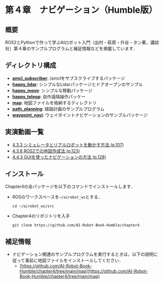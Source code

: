 # 第４章　ナビゲーション（Humble版）
## 概要
ROS2とPythonで作って学ぶAIロボット入門（出村・萩原・升谷・タン著，講談社）第４章のサンプルプログラムと補足情報などを掲載しています．

## ディレクトリ構成
- **[amcl_subscriber](amcl_subscriber)**: /amclをサブスクライブするパッケージ
- **[happy_lidar](happy_lidar)**: シンプルなLidarパッケージとドアオープンのサンプル
- **[happy_move](happy_move)**: シンプルな移動パッケージ
- **[happy_teleop](happy_teleop)**: 自作遠隔操作パッケー
- **[map](map)**: 地図ファイルを格納するディレクトリ
- **[path_planning](path_planning)**: 経路計画のサンプルプログラム
- **[waypoint_navi](waypoint_navi)**: ウェイポイントナビゲーションのサンプルパッケージ

## 実演動画一覧  
- [4.3.3 シミュレータとリアルロボットを動かす方法 (p.107)](https://youtu.be/S1x2B_M9cL4)  
- [4.3.8 ROS2での地図作成法 (p.123)](https://youtu.be/CZq_mUtbVig)  
- [4.4.3 GUIを使ったナビゲーションの方法 (p.128)](https://youtu.be/nspkA-LBdHU)  

## インストール
Chapter4の全パッケージを以下のコマンドでインストールします．
- ROSのワークスペースを`~/airobot_ws`とする．
  ```
  cd ~/airobot_ws/src
  ```

- Chapter4のリポジトリを入手
  ```
  git clone https://github.com/AI-Robot-Book-Humble/chapter4
  ```

## 補足情報
- ナビゲーション関連のサンプルプログラムを実行するときは，以下の説明に従って事前に地図ファイルをインストールしてください．  
  - [https://github.com/AI-Robot-Book-Humble/chapter4/tree/main/map](https://github.com/AI-Robot-Book-Humble/chapter4/tree/main/map) 
